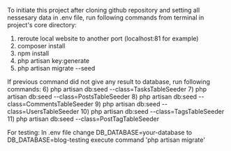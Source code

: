 To initiate this project after cloning github repository and setting all nessesary data in .env file, run following commands from terminal in project's core directory:
1) reroute local website to another port (localhost:81 for example)
2) composer install
3) npm install
4) php artisan key:generate
5) php artisan migrate --seed

If previous command did not give any result to database, run following commands:
6) php artisan db:seed --class=TasksTableSeeder
7) php artisan db:seed --class=PostsTableSeeder
8) php artisan db:seed --class=CommentsTableSeeder
9) php artisan db:seed --class=UsersTableSeeder
10) php artisan db:seed --class=TagsTableSeeder
11) php artisan db:seed --class=PostTagTableSeeder

For testing:
In .env file change
DB_DATABASE=your-database to DB_DATABASE=blog-testing
execute command 'php artisan migrate'